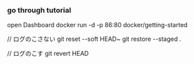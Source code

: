 ### go through tutorial

open Dashboard
docker run -d -p 86:80 docker/getting-started

// ログのこさない
git reset --soft HEAD~
git restore --staged .

// ログのこす
git revert HEAD




